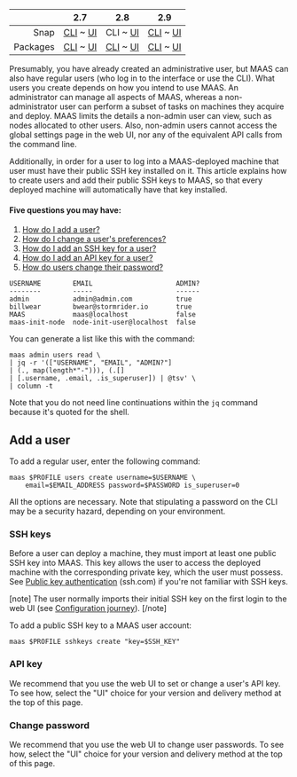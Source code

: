 <!-- deb-2-7-cli
||2.7|2.8|2.9|
|-----:|:-----:|:-----:|:-----:|
|Snap|[CLI](/t/user-accounts/3198) ~ [UI](/t/user-accounts/3199)|[CLI](/t/user-accounts/3200) ~ [UI](/t/user-accounts/3201)|[CLI](/t/user-accounts/3202) ~ [UI](/t/user-accounts/3203)|
|Packages|CLI ~ [UI](/t/user-accounts/3205)|[CLI](/t/user-accounts/3206) ~ [UI](/t/user-accounts/3207)|[CLI](/t/user-accounts/3208) ~ [UI](/t/user-accounts/3209)|
 deb-2-7-cli -->

<!-- deb-2-7-ui
||2.7|2.8|2.9|
|-----:|:-----:|:-----:|:-----:|
|Snap|[CLI](/t/user-accounts/3198) ~ [UI](/t/user-accounts/3199)|[CLI](/t/user-accounts/3200) ~ [UI](/t/user-accounts/3201)|[CLI](/t/user-accounts/3202) ~ [UI](/t/user-accounts/3203)|
|Packages|[CLI](/t/user-accounts/3204) ~ UI|[CLI](/t/user-accounts/3206) ~ [UI](/t/user-accounts/3207)|[CLI](/t/user-accounts/3208) ~ [UI](/t/user-accounts/3209)|
 deb-2-7-ui -->

<!-- deb-2-8-cli
||2.7|2.8|2.9|
|-----:|:-----:|:-----:|:-----:|
|Snap|[CLI](/t/user-accounts/3198) ~ [UI](/t/user-accounts/3199)|[CLI](/t/user-accounts/3200) ~ [UI](/t/user-accounts/3201)|[CLI](/t/user-accounts/3202) ~ [UI](/t/user-accounts/3203)|
|Packages|[CLI](/t/user-accounts/3204) ~ [UI](/t/user-accounts/3205)|CLI ~ [UI](/t/user-accounts/3207)|[CLI](/t/user-accounts/3208) ~ [UI](/t/user-accounts/3209)|
 deb-2-8-cli -->

<!-- deb-2-8-ui
||2.7|2.8|2.9|
|-----:|:-----:|:-----:|:-----:|
|Snap|[CLI](/t/user-accounts/3198) ~ [UI](/t/user-accounts/3199)|[CLI](/t/user-accounts/3200) ~ [UI](/t/user-accounts/3201)|[CLI](/t/user-accounts/3202) ~ [UI](/t/user-accounts/3203)|
|Packages|[CLI](/t/user-accounts/3204) ~ [UI](/t/user-accounts/3205)|[CLI](/t/user-accounts/3206) ~ UI|[CLI](/t/user-accounts/3208) ~ [UI](/t/user-accounts/3209)|
 deb-2-8-ui -->

<!-- deb-2-9-cli
||2.7|2.8|2.9|
|-----:|:-----:|:-----:|:-----:|
|Snap|[CLI](/t/user-accounts/3198) ~ [UI](/t/user-accounts/3199)|[CLI](/t/user-accounts/3200) ~ [UI](/t/user-accounts/3201)|[CLI](/t/user-accounts/3202) ~ [UI](/t/user-accounts/3203)|
|Packages|[CLI](/t/user-accounts/3204) ~ [UI](/t/user-accounts/3205)|[CLI](/t/user-accounts/3206) ~ [UI](/t/user-accounts/3207)|CLI ~ [UI](/t/user-accounts/3209)|
 deb-2-9-cli -->

<!-- deb-2-9-ui
||2.7|2.8|2.9|
|-----:|:-----:|:-----:|:-----:|
|Snap|[CLI](/t/user-accounts/3198) ~ [UI](/t/user-accounts/3199)|[CLI](/t/user-accounts/3200) ~ [UI](/t/user-accounts/3201)|[CLI](/t/user-accounts/3202) ~ [UI](/t/user-accounts/3203)|
|Packages|[CLI](/t/user-accounts/3204) ~ [UI](/t/user-accounts/3205)|[CLI](/t/user-accounts/3206) ~ [UI](/t/user-accounts/3207)|[CLI](/t/user-accounts/3208) ~ UI|
 deb-2-9-ui -->

<!-- snap-2-7-cli
||2.7|2.8|2.9|
|-----:|:-----:|:-----:|:-----:|
|Snap|CLI ~ [UI](/t/user-accounts/3199)|[CLI](/t/user-accounts/3200) ~ [UI](/t/user-accounts/3201)|[CLI](/t/user-accounts/3202) ~ [UI](/t/user-accounts/3203)|
|Packages|[CLI](/t/user-accounts/3204) ~ [UI](/t/user-accounts/3205)|[CLI](/t/user-accounts/3206) ~ [UI](/t/user-accounts/3207)|[CLI](/t/user-accounts/3208) ~ [UI](/t/user-accounts/3209)|
 snap-2-7-cli -->

<!-- snap-2-7-ui
||2.7|2.8|2.9|
|-----:|:-----:|:-----:|:-----:|
|Snap|[CLI](/t/user-accounts/3198) ~ UI|[CLI](/t/user-accounts/3200) ~ [UI](/t/user-accounts/3201)|[CLI](/t/user-accounts/3202) ~ [UI](/t/user-accounts/3203)|
|Packages|[CLI](/t/user-accounts/3204) ~ [UI](/t/user-accounts/3205)|[CLI](/t/user-accounts/3206) ~ [UI](/t/user-accounts/3207)|[CLI](/t/user-accounts/3208) ~ [UI](/t/user-accounts/3209)|
 snap-2-7-ui -->

||2.7|2.8|2.9|
|-----:|:-----:|:-----:|:-----:|
|Snap|[CLI](/t/user-accounts/3198) ~ [UI](/t/user-accounts/3199)|CLI ~ [UI](/t/user-accounts/3201)|[CLI](/t/user-accounts/3202) ~ [UI](/t/user-accounts/3203)|
|Packages|[CLI](/t/user-accounts/3204) ~ [UI](/t/user-accounts/3205)|[CLI](/t/user-accounts/3206) ~ [UI](/t/user-accounts/3207)|[CLI](/t/user-accounts/3208) ~ [UI](/t/user-accounts/3209)|

<!-- snap-2-8-ui
||2.7|2.8|2.9|
|-----:|:-----:|:-----:|:-----:|
|Snap|[CLI](/t/user-accounts/3198) ~ [UI](/t/user-accounts/3199)|[CLI](/t/user-accounts/3200) ~ UI|[CLI](/t/user-accounts/3202) ~ [UI](/t/user-accounts/3203)|
|Packages|[CLI](/t/user-accounts/3204) ~ [UI](/t/user-accounts/3205)|[CLI](/t/user-accounts/3206) ~ [UI](/t/user-accounts/3207)|[CLI](/t/user-accounts/3208) ~ [UI](/t/user-accounts/3209)|
 snap-2-8-ui -->

<!-- snap-2-9-cli
||2.7|2.8|2.9|
|-----:|:-----:|:-----:|:-----:|
|Snap|[CLI](/t/user-accounts/3198) ~ [UI](/t/user-accounts/3199)|[CLI](/t/user-accounts/3200) ~ [UI](/t/user-accounts/3201)|CLI ~ [UI](/t/user-accounts/3203)|
|Packages|[CLI](/t/user-accounts/3204) ~ [UI](/t/user-accounts/3205)|[CLI](/t/user-accounts/3206) ~ [UI](/t/user-accounts/3207)|[CLI](/t/user-accounts/3208) ~ [UI](/t/user-accounts/3209)|
 snap-2-9-cli -->

<!-- snap-2-9-ui
||2.7|2.8|2.9|
|-----:|:-----:|:-----:|:-----:|
|Snap|[CLI](/t/user-accounts/3198) ~ [UI](/t/user-accounts/3199)|[CLI](/t/user-accounts/3200) ~ [UI](/t/user-accounts/3201)|[CLI](/t/user-accounts/3202) ~ UI|
|Packages|[CLI](/t/user-accounts/3204) ~ [UI](/t/user-accounts/3205)|[CLI](/t/user-accounts/3206) ~ [UI](/t/user-accounts/3207)|[CLI](/t/user-accounts/3208) ~ [UI](/t/user-accounts/3209)|
 snap-2-9-ui -->

Presumably, you have already created an administrative user, but MAAS can also have regular users (who log in to the interface or use the CLI). What users you create depends on how you intend to use MAAS.  An administrator can manage all aspects of MAAS, whereas a non-administrator user can perform a subset of tasks on machines they acquire and deploy.  MAAS limits the details a non-admin user can view, such as nodes allocated to other users. Also, non-admin users cannot access the global settings page in the web UI, nor any of the equivalent API calls from the command line.

Additionally, in order for a user to log into a MAAS-deployed machine that user must have their public SSH key installed on it.  This article explains how to create users and add their public SSH keys to MAAS, so that every deployed machine will automatically have that key installed.

#### Five questions you may have:

1. [How do I add a user?](#heading--add-a-user)
2. [How do I change a user's preferences?](#heading--user-preferences)
3. [How do I add an SSH key for a user?](#heading--ssh-keys)
4. [How do I add an API key for a user?](#heading--api-key)
5. [How do users change their password?](#heading--change-password)

<!-- snap-2-7-ui snap-2-8-ui snap-2-9-ui deb-2-7-ui deb-2-8-ui deb-2-9-ui
You can manage user accounts from the 'Users' tab of the 'Settings' page.

<a href="https://assets.ubuntu.com/v1/76402e4b-manage-user-accounts__2.4_current-users.png" target = "_blank"><img src="https://assets.ubuntu.com/v1/76402e4b-manage-user-accounts__2.4_current-users.png"></a>

[note]
A currently logged in user cannot delete themselves from the web UI.
[/note]
snap-2-7-ui snap-2-8-ui snap-2-9-ui deb-2-7-ui deb-2-8-ui deb-2-9-ui -->

```
USERNAME        EMAIL                     ADMIN?
--------        -----                     ------
admin           admin@admin.com           true
billwear        bwear@stormrider.io       true
MAAS            maas@localhost            false
maas-init-node  node-init-user@localhost  false
```

You can generate a list like this with the command:

```
maas admin users read \
| jq -r '(["USERNAME", "EMAIL", "ADMIN?"]
| (., map(length*"-"))), (.[]
| [.username, .email, .is_superuser]) | @tsv' \
| column -t
```

Note that you do not need line continuations within the `jq` command because it's quoted for the shell.

<h2 id="heading--add-a-user">Add a user</h2>

To add a regular user, enter the following command:

```
maas $PROFILE users create username=$USERNAME \
    email=$EMAIL_ADDRESS password=$PASSWORD is_superuser=0
```

All the options are necessary. Note that stipulating a password on the CLI may be a security hazard, depending on your environment.

<!-- snap-2-7-ui snap-2-8-ui snap-2-9-ui deb-2-7-ui deb-2-8-ui deb-2-9-ui
Clicking the 'Add user' button will result in a form to be displayed:

<a href="https://assets.ubuntu.com/v1/1c59c2c5-manage-user-accounts__2.4_add-user.png" target = "_blank"><img src="https://assets.ubuntu.com/v1/1c59c2c5-manage-user-accounts__2.4_add-user.png"></a>

Fill in the fields and hit 'Add user' when done.

<h2 id="heading--user-preferences">User preferences</h2>

Clicking the MAAS username in the top right corner will show that user's preferences.
snap-2-7-ui snap-2-8-ui snap-2-9-ui deb-2-7-ui deb-2-8-ui deb-2-9-ui -->

<h3 id="heading--ssh-keys">SSH keys</h3>

Before a user can deploy a machine, they must import at least one public SSH key into MAAS. This key allows the user to access the deployed machine with the corresponding private key, which the user must possess. See [Public key authentication](https://www.ssh.com/ssh/public-key-authentication) (ssh.com) if you're not familiar with SSH keys.

<!-- deb-2-7-cli
[note]
The user normally imports their initial SSH key on the first login to the web UI (see [Configuration journey](/t/configuration-journey/2532)).
[/note]
deb-2-7-cli -->

<!-- deb-2-7-ui
[note]
The user normally imports their initial SSH key on the first login to the web UI (see [Configuration journey](/t/configuration-journey/2533)).
[/note]
 deb-2-7-ui -->

<!-- deb-2-8-cli
[note]
The user normally imports their initial SSH key on the first login to the web UI (see [Configuration journey](/t/configuration-journey/2534)).
[/note]
 deb-2-8-cli -->

<!-- deb-2-8-ui
[note]
The user normally imports their initial SSH key on the first login to the web UI (see [Configuration journey](/t/configuration-journey/2535)).
[/note]
 deb-2-8-ui -->

<!-- deb-2-9-cli
[note]
The user normally imports their initial SSH key on the first login to the web UI (see [Configuration journey](/t/configuration-journey/2536)).
[/note]
 deb-2-9-cli -->

<!-- deb-2-9-ui
[note]
The user normally imports their initial SSH key on the first login to the web UI (see [Configuration journey](/t/configuration-journey/2537)).
[/note]
 deb-2-9-ui -->

<!-- snap-2-7-cli
[note]
The user normally imports their initial SSH key on the first login to the web UI (see [Configuration journey](/t/configuration-journey/2526)).
[/note]
 snap-2-7-cli -->

<!-- snap-2-7-ui
[note]
The user normally imports their initial SSH key on the first login to the web UI (see [Configuration journey](/t/configuration-journey/2527)).
[/note]
 snap-2-7-ui -->

[note]
The user normally imports their initial SSH key on the first login to the web UI (see [Configuration journey](/t/configuration-journey/2528)).
[/note]

<!-- snap-2-8-ui
[note]
The user normally imports their initial SSH key on the first login to the web UI (see [Configuration journey](/t/configuration-journey/2529)).
[/note]
 snap-2-8-ui -->

<!-- snap-2-9-cli
[note]
The user normally imports their initial SSH key on the first login to the web UI (see [Configuration journey](/t/configuration-journey/2530)).
[/note]
 snap-2-9-cli -->

<!-- snap-2-9-ui
[note]
The user normally imports their initial SSH key on the first login to the web UI (see [Configuration journey](/t/configuration-journey/2531)).
[/note]
 snap-2-9-ui -->

To add a public SSH key to a MAAS user account:

```
maas $PROFILE sshkeys create "key=$SSH_KEY"
```

<!-- snap-2-7-ui snap-2-8-ui snap-2-9-ui deb-2-7-ui deb-2-8-ui deb-2-9-ui
To add a locally-generated public key, select 'Upload' from the 'Source' menu and paste the complete contents of your key file, usually called `id_rsa.pub`, into the 'Public key' field. Click 'Import' to add the key to MAAS.

Public keys residing on either [Launchpad](https://help.launchpad.net/YourAccount) or [GitHub](https://help.github.com/articles/connecting-to-github-with-ssh/) can also be added. Select either from the 'Source' menu and specify the user ID associated with the key(s). Press the 'Import' button to add any keys MAAS discovers to the current user's MAAS account.

<a href="https://assets.ubuntu.com/v1/fc95765e-manage-user-accounts__2.4_add-user-ssh-key.png" target = "_blank"><img src="https://assets.ubuntu.com/v1/fc95765e-manage-user-accounts__2.4_add-user-ssh-key.png"></a>
snap-2-7-ui snap-2-8-ui snap-2-9-ui deb-2-7-ui deb-2-8-ui deb-2-9-ui -->

<h3 id="heading--api-key">API key</h3>

<!-- snap-2-7-ui snap-2-8-ui snap-2-9-ui deb-2-7-ui deb-2-8-ui deb-2-9-ui
The user preferences page includes an API key for the currently active user. This key can be copied and regenerated as needed. The API key is used to login to the API from the [MAAS CLI](/t/maas-cli/802). Other services connecting to MAAS such as [Juju](https://jujucharms.com/docs/stable/clouds-maas) will also need this key.
snap-2-7-ui snap-2-8-ui snap-2-9-ui deb-2-7-ui deb-2-8-ui deb-2-9-ui -->

We recommend that you use the web UI to set or change a user's API key.  To see how, select the "UI" choice for your version and delivery method at the top of this page.

<h3 id="heading--change-password">Change password</h3>

We recommend that you use the web UI to change user passwords.  To see how, select the "UI" choice for your version and delivery method at the top of this page.

<!-- snap-2-7-ui snap-2-8-ui snap-2-9-ui deb-2-7-ui deb-2-8-ui deb-2-9-ui
The current user can change their password at the bottom of the page by entering the old password and entering the new password twice. Click 'Save password' to finish.

<a href="https://assets.ubuntu.com/v1/289ef578-manage-user-accounts__2.4_change-user-password.png" target = "_blank"><img src="https://assets.ubuntu.com/v1/289ef578-manage-user-accounts__2.4_change-user-password.png"></a>

[note]
An administrator can change any user's password from within the 'Users' tab of the 'Settings' page.
[/note]
snap-2-7-ui snap-2-8-ui snap-2-9-ui deb-2-7-ui deb-2-8-ui deb-2-9-ui -->
